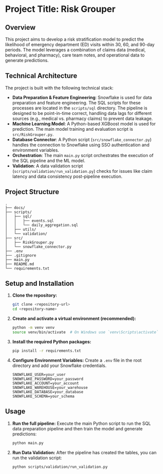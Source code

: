 # Project Title: Risk Grouper

## Overview
This project aims to develop a risk stratification model to predict the likelihood of emergency department (ED) visits within 30, 60, and 90-day periods. The model leverages a combination of claims data (medical, behavioral, and pharmacy), care team notes, and operational data to generate predictions.

## Technical Architecture
The project is built with the following technical stack:
- **Data Preparation & Feature Engineering**: Snowflake is used for data preparation and feature engineering. The SQL scripts for these processes are located in the `scripts/sql` directory. The pipeline is designed to be point-in-time correct, handling data lags for different sources (e.g., medical vs. pharmacy claims) to prevent data leakage.
- **Machine Learning Model**: A Python-based XGBoost model is used for prediction. The main model training and evaluation script is `src/RiskGrouper.py`.
- **Database Connector**: A Python script (`src/snowflake_connector.py`) handles the connection to Snowflake using SSO authentication and environment variables.
- **Orchestration**: The main `main.py` script orchestrates the execution of the SQL pipeline and the ML model.
- **Validation**: A data validation script (`scripts/validation/run_validation.py`) checks for issues like claim latency and data consistency post-pipeline execution.

## Project Structure
```
.
├── docs/
├── scripts/
│   ├── sql/
│   │   ├── events.sql
│   │   └── daily_aggregation.sql
│   ├── utils/
│   └── validation/
├── src/
│   ├── RiskGrouper.py
│   └── snowflake_connector.py
├── .env
├── .gitignore
├── main.py
├── README.md
└── requirements.txt
```

## Setup and Installation
1.  **Clone the repository:**
    ```bash
    git clone <repository-url>
    cd <repository-name>
    ```
2.  **Create and activate a virtual environment (recommended):**
    ```bash
    python -m venv venv
    source venv/bin/activate  # On Windows use `venv\Scripts\activate`
    ```
3.  **Install the required Python packages:**
    ```bash
    pip install -r requirements.txt
    ```
4.  **Configure Environment Variables:**
    Create a `.env` file in the root directory and add your Snowflake credentials.
    ```
    SNOWFLAKE_USER=your_user
    SNOWFLAKE_PASSWORD=your_password
    SNOWFLAKE_ACCOUNT=your_account
    SNOWFLAKE_WAREHOUSE=your_warehouse
    SNOWFLAKE_DATABASE=your_database
    SNOWFLAKE_SCHEMA=your_schema
    ```

## Usage
1.  **Run the full pipeline:**
    Execute the main Python script to run the SQL data preparation pipeline and then train the model and generate predictions:
    ```bash
    python main.py
    ```
2.  **Run Data Validation:**
    After the pipeline has created the tables, you can run the validation script:
    ```bash
    python scripts/validation/run_validation.py
    ```
